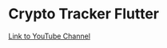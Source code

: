 # Crypto Tracker Flutter

[Link to YouTube Channel](https://www.youtube.com/channel/UCois2_Va_dAq4UowZ5Mxy9Q)
